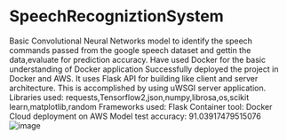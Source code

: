 # SpeechRecogniztionSystem
Basic Convolutional Neural Networks model to identify the speech commands passed from the google speech dataset and gettin the data,evaluate for prediction accuracy.
Have used Docker for the basic understanding of Docker application
Successfully deployed the project in Docker and AWS.
It uses Flask API for building like client and server architecture. This is accomplished by using uWSGI server application.
Libraries used: requests,Tensorflow2,json,numpy,librosa,os,scikit learn,matplotlib,random
Frameworks used: Flask
Container tool: Docker
Cloud deployment on AWS
Model test accuracy: 91.03917479515076
![image](https://user-images.githubusercontent.com/68219125/119276791-57053f80-bc1c-11eb-96f1-657c665a0144.png)

